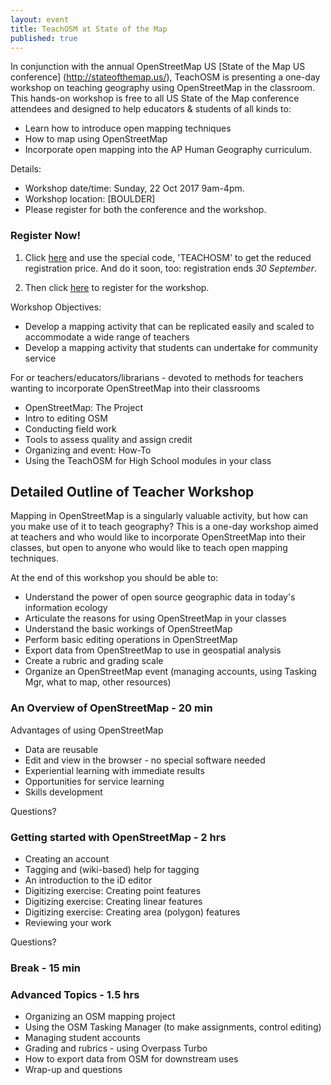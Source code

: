 ```yaml
---
layout: event
title: TeachOSM at State of the Map
published: true
---
```


In conjunction with the annual OpenStreetMap US [State of the Map US conference] (http://stateofthemap.us/), TeachOSM is presenting a one-day workshop on teaching geography using OpenStreetMap in the classroom. This hands-on workshop is free to all US State of the Map conference attendees and designed to help educators & students of all kinds to:

* Learn how to introduce open mapping techniques 
* How to map using OpenStreetMap
* Incorporate open mapping into the AP Human Geography curriculum.

Details:

* Workshop date/time: Sunday, 22 Oct 2017 9am-4pm.
* Workshop location: [BOULDER]
* Please register for both the conference and the workshop.

### Register Now!

1. Click [here](http://tinyurl.com/k9zdvzy) and use the special code, 'TEACHOSM' to get the reduced registration price. And do it soon, too: registration ends *30 September*.

2. Then click [here](https://www.eventbrite.com/e/teachosm-workshop-teaching-geography-with-openstreetmap-tickets-17057282792) to register for the workshop.


Workshop Objectives:

* Develop a mapping activity that can be replicated easily and scaled to accommodate a wide range of teachers
* Develop a mapping activity that students can undertake for community service

For or teachers/educators/librarians - devoted to methods for teachers wanting to incorporate OpenStreetMap into their classrooms

* OpenStreetMap: The Project
* Intro to editing OSM
* Conducting field work
* Tools to assess quality and assign credit
* Organizing and event: How-To
* Using the TeachOSM for High School modules in your class

## Detailed Outline of Teacher Workshop

Mapping in OpenStreetMap is a singularly valuable activity, but how can you make use of it to teach geography? This is a one-day workshop aimed at teachers and who would like to incorporate OpenStreetMap into their classes, but open to anyone who would like to teach open mapping techniques. 

At the end of this workshop you should be able to:

* Understand the power of open source geographic data in today's information ecology
* Articulate the reasons for using OpenStreetMap in your classes
* Understand the basic workings of OpenStreetMap
* Perform basic editing operations in OpenStreetMap
* Export data from OpenStreetMap to use in geospatial analysis
* Create a rubric and grading scale
* Organize an OpenStreetMap event (managing accounts, using Tasking Mgr, what to map, other resources)

### An Overview of OpenStreetMap - 20 min

Advantages of using OpenStreetMap

* Data are reusable
* Edit and view in the browser - no special software needed
* Experiential learning with immediate results
* Opportunities for service learning
* Skills development

Questions? 

### Getting started with OpenStreetMap - 2 hrs

* Creating an account
* Tagging and (wiki-based) help for tagging
* An introduction to the iD editor
* Digitizing exercise: Creating point features
* Digitizing exercise: Creating linear features
* Digitizing exercise: Creating area (polygon) features
* Reviewing your work

Questions?

### Break - 15 min

### Advanced Topics - 1.5 hrs

* Organizing an OSM mapping project
* Using the OSM Tasking Manager (to make assignments, control editing)
* Managing student accounts
* Grading and rubrics - using Overpass Turbo
* How to export data from OSM for downstream uses
* Wrap-up and questions

